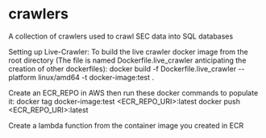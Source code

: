 # crawlers

A collection of crawlers used to crawl SEC data into SQL databases

Setting up Live-Crawler:
To build the live crawler docker image from the root directory (The file is named Dockerfile.live_crawler anticipating the creation of other dockerfiles):
docker build -f Dockerfile.live_crawler --platform linux/amd64 -t docker-image:test .

Create an ECR_REPO in AWS then run these docker commands to populate it:
docker tag docker-image:test <ECR_REPO_URI>:latest
docker push <ECR_REPO_URI>:latest

Create a lambda function from the container image you created in ECR

